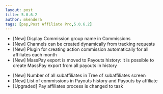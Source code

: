 ```yaml
---
layout: post
title: 5.0.6.2
author: mkendera
tags: [pap,Post Affiliate Pro,5.0.6.2]
---
```


- [New] Display Commission group name in Commissions
- [New] Channels can be created dynamically from tracking requests
- [New] Plugin for creating action commission automatically for all affiliates each month
- [New] MassPay export is moved to Payouts history: it is possible to create MassPay export from all payouts in history

<!--more-->

- [New] Number of all subaffiliates in Tree of subaffiliates screen
- [New] List of commissions in Payouts history and Payouts by affiliate
- [Upgraded] Pay affiliates process is changed to task
